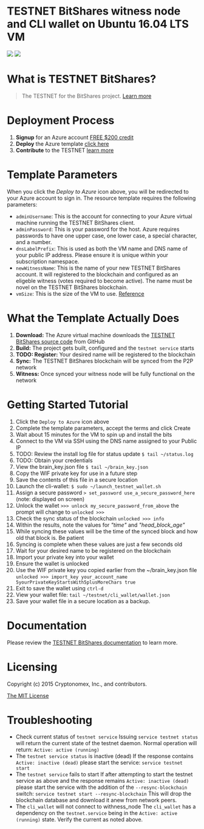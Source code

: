 ﻿# TESTNET BitShares witness node and CLI wallet on Ubuntu 16.04 LTS VM

<a href="https://portal.azure.com/#create/Microsoft.Template/uri/https%3A%2F%2Fraw.githubusercontent.com%2FryanRfox%2FBitSharesTESTNET%2Fmaster%2Fazuredeploy.json" target="_blank"><img src="http://azuredeploy.net/deploybutton.png"/></a>
<a href="http://armviz.io/#/?load=https://raw.githubusercontent.com/ryanRfox/BitSharesTESTNET/master/azuredeploy.json" target="_blank">
    <img src="http://armviz.io/visualizebutton.png"/>
</a>

# What is TESTNET BitShares?

> The TESTNET for the BitShares project. [Learn more](https://github.com/BitSharesEurope/testnet) 

# Deployment Process

1. **Signup** for an Azure account [FREE $200 credit](https://azure.microsoft.com/en-us/free/)
1. **Deploy** the Azure template [click here](https://portal.azure.com/#create/Microsoft.Template/uri/https%3A%2F%2Fraw.githubusercontent.com%2FryanRfox%2FBitSharesTESTNET%2Fmaster%2Fazuredeploy.json)
1. **Contribute** to the TESTNET [learn more](https://github.com/BitSharesEurope/testnet) 

# Template Parameters

When you click the *Deploy to Azure* icon above, you will be redirected to your Azure account to sign in. The resource template requires the following parameters:

* `adminUsername`: This is the account for connecting to your Azure virtual machine running the TESTNET BitShares client.
* `adminPassword`: This is your password for the host.  Azure requires passwords to have one upper case, one lower case, a special character, and a number.
* `dnsLabelPrefix`: This is used as both the VM name and DNS name of your public IP address.  Please ensure it is unique within your subscription namespace.
* `newWitnessName`: This is the name of your new TESTNET BitShares account. It will registered to the blockchain and configured as an eligeble witness (votes required to become active). The name must be novel on the TESTNET BitShares blockchain.
* `vmSize`: This is the size of the VM to use. [Reference](https://docs.microsoft.com/en-us/azure/virtual-machines/virtual-machines-linux-sizes)

# What the Template Actually Does

1. **Download:** The Azure virtual machine downloads the [TESTNET BitShares source code](https://github.com/BitSharesEurope/testnet) from GitHub
1. **Build:** The project gets built, configured and the `testnet service` starts
1. **TODO: Register:** Your desired name will be registered to the blockchain
1. **Sync:** The TESTNET BitShares blockchain will be synced from the P2P network
1. **Witness:** Once synced your witness node will be fully functional on the network

# Getting Started Tutorial

1. Click the `Deploy to Azure` icon above
1. Complete the template parameters, accept the terms and click Create
1. Wait about 15 minutes for the VM to spin up and install the bits
1. Connect to the VM via SSH using the DNS name assigned to your Public IP
1. TODO: Review the install log file for status update `$ tail ~/status.log`
1. TODO: Obtain your credentials
  1. View the brain_key.json file `$ tail ~/brain_key.json`
  2. Copy the WIF private key for use in a future step
  3. Save the contents of this file in a secure location
1. Launch the cli-wallet: `$ sudo ~/launch_testnet_wallet.sh`
1. Assign a secure password `> set_password use_a_secure_password_here` (note: displayed on screen)
1. Unlock the wallet `>>> unlock my_secure_password_from_above` the prompt will change to `unlocked >>>`
1. Check the sync status of the blockchain `unlocked >>> info` 
  1. Within the results, note the values for _"time"_ and _"head_block_age"_
  1. While syncing these values will be the time of the synced block and how old that block is. Be patient
  1. Syncing is complete when these values are just a few seconds old
1. Wait for your desired name to be registered on the blockchain
1. Import your private key into your wallet
  1. Ensure the wallet is unlocked
  1. Use the WIF private key you copied earlier from the ~/brain_key.json file `unlocked >>> import_key your_account_name 5yourPrivateKeyStartsWith5plusMoreChars true`
1. Exit to save the wallet using `ctrl-d` 
1. View your wallet file: `tail ~/testnet/cli_wallet/wallet.json`
2. Save your wallet file in a secure location as a backup.

# Documentation

Please review the [TESTNET BitShares documentation](https://github.com/BitSharesEurope/testnet) to learn more. 

# Licensing

Copyright (c) 2015 Cryptonomex, Inc., and contributors.

[The MIT License](https://github.com/BitSharesEurope/testnet/blob/testnet/LICENSE.md)

# Troubleshooting

* Check current status of `testnet service` 
Issuing `service testnet status` will return the current state of the testnet daemon. Normal operation will return:
`Active: active (running)`
* The `testnet service status` is inactive (dead)
If the response contains `Active: inactive (dead)` please start the service:
`service testnet start`
* The `testnet service` fails to start
If after attempting to start the testnet service as above and the response remains `Active: inactive (dead)` please start the service with the addition of the `--resync-blockchain` switch:
`service testnet start --resync-blockchain` 
This will drop the blockchain database and download it anew from network peers.
* The `cli_wallet` will not connect to withness_node
The `cli_wallet` has a dependency on the `testnet.service` being in the `Active: active (running)` state. Verify the current as noted above. 